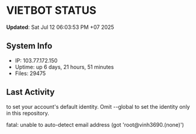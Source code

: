 # VIETBOT STATUS
**Updated**: Sat Jul 12 06:03:53 PM +07 2025

## System Info
- IP: 103.77.172.150
- Uptime: up 6 days, 21 hours, 51 minutes
- Files: 29475

## Last Activity

to set your account's default identity.
Omit --global to set the identity only in this repository.

fatal: unable to auto-detect email address (got 'root@vinh3690.(none)')
